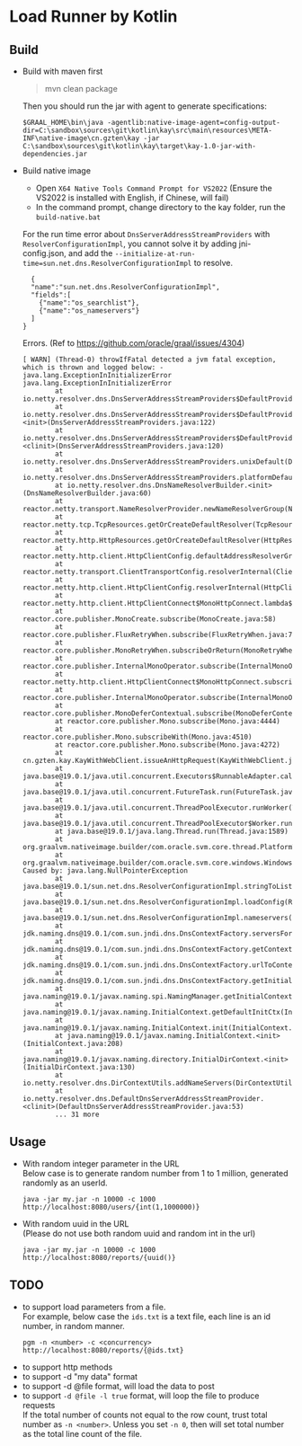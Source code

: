 # Load Runner by Kotlin

## Build
- Build with maven first
  > mvn clean package
  > 
  Then you should run the jar with agent to generate specifications:
  ```
  $GRAAL_HOME\bin\java -agentlib:native-image-agent=config-output-dir=C:\sandbox\sources\git\kotlin\kay\src\main\resources\META-INF\native-image\cn.gzten\kay -jar C:\sandbox\sources\git\kotlin\kay\target\kay-1.0-jar-with-dependencies.jar
  ```
- Build native image
  - Open `X64 Native Tools Command Prompt for VS2022` (Ensure the VS2022 is installed with English, if Chinese, will fail)
  - In the command prompt, change directory to the kay folder, run the `build-native.bat`

  For the run time error about `DnsServerAddressStreamProviders` with `ResolverConfigurationImpl`, you cannot solve it by adding jni-config.json, and add the `--initialize-at-run-time=sun.net.dns.ResolverConfigurationImpl` to resolve.
  ```
    {
    "name":"sun.net.dns.ResolverConfigurationImpl",
    "fields":[
      {"name":"os_searchlist"},
      {"name":"os_nameservers"}
    ]
  }
  ```
  Errors. (Ref to https://github.com/oracle/graal/issues/4304)
  ```
  [ WARN] (Thread-0) throwIfFatal detected a jvm fatal exception, which is thrown and logged below: - java.lang.ExceptionInInitializerError
  java.lang.ExceptionInInitializerError
          at io.netty.resolver.dns.DnsServerAddressStreamProviders$DefaultProviderHolder$1.provider(DnsServerAddressStreamProviders.java:142)
          at io.netty.resolver.dns.DnsServerAddressStreamProviders$DefaultProviderHolder$1.<init>(DnsServerAddressStreamProviders.java:122)
          at io.netty.resolver.dns.DnsServerAddressStreamProviders$DefaultProviderHolder.<clinit>(DnsServerAddressStreamProviders.java:120)
          at io.netty.resolver.dns.DnsServerAddressStreamProviders.unixDefault(DnsServerAddressStreamProviders.java:109)
          at io.netty.resolver.dns.DnsServerAddressStreamProviders.platformDefault(DnsServerAddressStreamProviders.java:105)
          at io.netty.resolver.dns.DnsNameResolverBuilder.<init>(DnsNameResolverBuilder.java:60)
          at reactor.netty.transport.NameResolverProvider.newNameResolverGroup(NameResolverProvider.java:479)
          at reactor.netty.tcp.TcpResources.getOrCreateDefaultResolver(TcpResources.java:315)
          at reactor.netty.http.HttpResources.getOrCreateDefaultResolver(HttpResources.java:162)
          at reactor.netty.http.client.HttpClientConfig.defaultAddressResolverGroup(HttpClientConfig.java:395)
          at reactor.netty.transport.ClientTransportConfig.resolverInternal(ClientTransportConfig.java:225)
          at reactor.netty.http.client.HttpClientConfig.resolverInternal(HttpClientConfig.java:449)
          at reactor.netty.http.client.HttpClientConnect$MonoHttpConnect.lambda$subscribe$0(HttpClientConnect.java:265)
          at reactor.core.publisher.MonoCreate.subscribe(MonoCreate.java:58)
          at reactor.core.publisher.FluxRetryWhen.subscribe(FluxRetryWhen.java:77)
          at reactor.core.publisher.MonoRetryWhen.subscribeOrReturn(MonoRetryWhen.java:46)
          at reactor.core.publisher.InternalMonoOperator.subscribe(InternalMonoOperator.java:57)
          at reactor.netty.http.client.HttpClientConnect$MonoHttpConnect.subscribe(HttpClientConnect.java:272)
          at reactor.core.publisher.InternalMonoOperator.subscribe(InternalMonoOperator.java:64)
          at reactor.core.publisher.MonoDeferContextual.subscribe(MonoDeferContextual.java:55)
          at reactor.core.publisher.Mono.subscribe(Mono.java:4444)
          at reactor.core.publisher.Mono.subscribeWith(Mono.java:4510)
          at reactor.core.publisher.Mono.subscribe(Mono.java:4272)
          at cn.gzten.kay.KayWithWebClient.issueAnHttpRequest(KayWithWebClient.java:145)
          at java.base@19.0.1/java.util.concurrent.Executors$RunnableAdapter.call(Executors.java:577)
          at java.base@19.0.1/java.util.concurrent.FutureTask.run(FutureTask.java:317)
          at java.base@19.0.1/java.util.concurrent.ThreadPoolExecutor.runWorker(ThreadPoolExecutor.java:1144)
          at java.base@19.0.1/java.util.concurrent.ThreadPoolExecutor$Worker.run(ThreadPoolExecutor.java:642)
          at java.base@19.0.1/java.lang.Thread.run(Thread.java:1589)
          at org.graalvm.nativeimage.builder/com.oracle.svm.core.thread.PlatformThreads.threadStartRoutine(PlatformThreads.java:775)
          at org.graalvm.nativeimage.builder/com.oracle.svm.core.windows.WindowsPlatformThreads.osThreadStartRoutine(WindowsPlatformThreads.java:178)
  Caused by: java.lang.NullPointerException
          at java.base@19.0.1/sun.net.dns.ResolverConfigurationImpl.stringToList(ResolverConfigurationImpl.java:71)
          at java.base@19.0.1/sun.net.dns.ResolverConfigurationImpl.loadConfig(ResolverConfigurationImpl.java:138)
          at java.base@19.0.1/sun.net.dns.ResolverConfigurationImpl.nameservers(ResolverConfigurationImpl.java:161)
          at jdk.naming.dns@19.0.1/com.sun.jndi.dns.DnsContextFactory.serversForUrls(DnsContextFactory.java:149)
          at jdk.naming.dns@19.0.1/com.sun.jndi.dns.DnsContextFactory.getContext(DnsContextFactory.java:81)
          at jdk.naming.dns@19.0.1/com.sun.jndi.dns.DnsContextFactory.urlToContext(DnsContextFactory.java:120)
          at jdk.naming.dns@19.0.1/com.sun.jndi.dns.DnsContextFactory.getInitialContext(DnsContextFactory.java:64)
          at java.naming@19.0.1/javax.naming.spi.NamingManager.getInitialContext(NamingManager.java:732)
          at java.naming@19.0.1/javax.naming.InitialContext.getDefaultInitCtx(InitialContext.java:305)
          at java.naming@19.0.1/javax.naming.InitialContext.init(InitialContext.java:236)
          at java.naming@19.0.1/javax.naming.InitialContext.<init>(InitialContext.java:208)
          at java.naming@19.0.1/javax.naming.directory.InitialDirContext.<init>(InitialDirContext.java:130)
          at io.netty.resolver.dns.DirContextUtils.addNameServers(DirContextUtils.java:49)
          at io.netty.resolver.dns.DefaultDnsServerAddressStreamProvider.<clinit>(DefaultDnsServerAddressStreamProvider.java:53)
          ... 31 more
  ```

## Usage
- With random integer parameter in the URL  
  Below case is to generate random number from 1 to 1 million, generated randomly as an userId.
  ```
  java -jar my.jar -n 10000 -c 1000 http://localhost:8080/users/{int(1,1000000)}
  ```
- With random uuid in the URL  
  (Please do not use both random uuid and random int in the url)
  ```
  java -jar my.jar -n 10000 -c 1000 http://localhost:8080/reports/{uuid()}
  ```

## TODO
- to support load parameters from a file.  
  For example, below case the `ids.txt` is a text file, each line is an id number, in random manner.
  ```
  pgm -n <number> -c <concurrency> http://localhost:8080/reports/{@ids.txt}
  ```
- to support http methods
- to support -d "my data" format
- to support -d @file format, will load the data to post
- to support `-d @file -l true` format, will loop the file to produce requests  
  If the total number of counts not equal to the row count, trust total number as `-n <number>`. Unless you set `-n 0`, then will set total number as the total line count of the file.